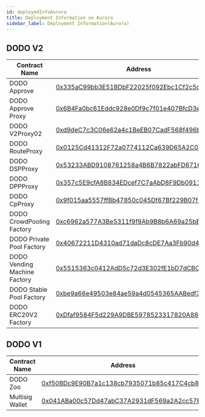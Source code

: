 ```yaml
---
id: deployedInfoAurora
title: Deployment Information on Aurora 
sidebar_label: Deployment Information(Aurora)
---
```


## DODO V2

| Contract Name                  | Address                                                                                                                              |
| ------------------------------ | ------------------------------------------------------------------------------------------------------------------------------------ |
| DODO Approve                   | [0x335aC99bb3E51BDbF22025f092Ebc1Cf2c5cC619](https://explorer.mainnet.aurora.dev/address/0x335aC99bb3E51BDbF22025f092Ebc1Cf2c5cC619) |
| DODO Approve Proxy             | [0x6B4Fa0bc61Eddc928e0Df9c7f01e407BfcD3e5EF](https://explorer.mainnet.aurora.dev/address/0x6B4Fa0bc61Eddc928e0Df9c7f01e407BfcD3e5EF) |
| DODO V2Proxy02                 | [0xd9deC7c3C06e62a4c1BeEB07CadF568f496b14c2](https://explorer.mainnet.aurora.dev/address/0xd9deC7c3C06e62a4c1BeEB07CadF568f496b14c2) |
| DODO RouteProxy                | [0x0125Cd41312F72a0774112Ca639D65A2C02e3627](https://explorer.mainnet.aurora.dev/address/0x0125Cd41312F72a0774112Ca639D65A2C02e3627) |
| DODO DSPProxy                  | [0x53233ABD9108761258a4B6B7822abFD6716B129B](https://explorer.mainnet.aurora.dev/address/0x53233ABD9108761258a4B6B7822abFD6716B129B) |
| DODO DPPProxy                  | [0x357c5E9cfA8B834EDcef7C7aAbD8F9Db09119d11](https://explorer.mainnet.aurora.dev/address/0x357c5E9cfA8B834EDcef7C7aAbD8F9Db09119d11) |
| DODO CpProxy                   | [0x9f015aa5557ffBb47850c045Df67Bf229B07f2eA](https://explorer.mainnet.aurora.dev/address/0x9f015aa5557ffBb47850c045Df67Bf229B07f2eA) |
| DODO CrowdPooling Factory      | [0xc6962a577A3Be5311f9f9Ab9B8b6A69a25bBc817](https://explorer.mainnet.aurora.dev/address/0xc6962a577A3Be5311f9f9Ab9B8b6A69a25bBc817) |
| DODO Private Pool Factory      | [0x40672211D4310ad71daDc8cDE7Aa3Fb90d420855](https://explorer.mainnet.aurora.dev/address/0x40672211D4310ad71daDc8cDE7Aa3Fb90d420855) |
| DODO Vending Machine Factory   | [0x5515363c0412AdD5c72d3E302fE1bD7dCBCF93Fe](https://explorer.mainnet.aurora.dev/address/0x5515363c0412AdD5c72d3E302fE1bD7dCBCF93Fe) |
| DODO Stable Pool Factory       | [0xbe9a66e49503e84ae59a4d0545365AABedf33b40](https://explorer.mainnet.aurora.dev/address/0xbe9a66e49503e84ae59a4d0545365AABedf33b40) |
| DODO ERC20V2 Factory           | [0xDfaf9584F5d229A9DBE5978523317820A8897C5A](https://explorer.mainnet.aurora.dev/address/0xDfaf9584F5d229A9DBE5978523317820A8897C5A) |

## DODO V1

| Contract Name                  | Address                                                                                                                              |
| ------------------------------ | -----------------------------------------------------------------------------------------------------------------------------------  |
| DODO Zoo                       | [0xf50BDc9E90B7a1c138cb7935071b85c417C4cb8e](https://explorer.mainnet.aurora.dev/address/0xf50BDc9E90B7a1c138cb7935071b85c417C4cb8e) |
| Multisig Wallet                | [0x041ABa00c57Dd47abC37A2931dF569a2A2cc57Be](https://explorer.mainnet.aurora.dev/address/0x041ABa00c57Dd47abC37A2931dF569a2A2cc57Be) |

